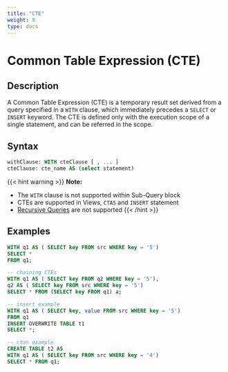 ```yaml
---
title: "CTE"
weight: 9
type: docs
---
```

<!--
Licensed to the Apache Software Foundation (ASF) under one
or more contributor license agreements.  See the NOTICE file
distributed with this work for additional information
regarding copyright ownership.  The ASF licenses this file
to you under the Apache License, Version 2.0 (the
"License"); you may not use this file except in compliance
with the License.  You may obtain a copy of the License at
  http://www.apache.org/licenses/LICENSE-2.0
Unless required by applicable law or agreed to in writing,
software distributed under the License is distributed on an
"AS IS" BASIS, WITHOUT WARRANTIES OR CONDITIONS OF ANY
KIND, either express or implied.  See the License for the
specific language governing permissions and limitations
under the License.
-->

# Common Table Expression (CTE)

## Description

A Common Table Expression (CTE) is a temporary result set derived from a query specified in a `WITH` clause, which immediately precedes a `SELECT`
or `INSERT` keyword. The CTE is defined only with the execution scope of a single statement, and can be referred in the scope.

## Syntax

```sql
withClause: WITH cteClause [ , ... ]
cteClause: cte_name AS (select statement)
```


{{< hint warning >}}
**Note:**
- The `WITH` clause is not supported within Sub-Query block
- CTEs are supported in Views, `CTAS` and `INSERT` statement
- [Recursive Queries](https://wiki.postgresql.org/wiki/CTEReadme#Parsing_recursive_queries) are not supported
  {{< /hint >}}

## Examples

```sql
WITH q1 AS ( SELECT key FROM src WHERE key = '5')
SELECT *
FROM q1;

-- chaining CTEs
WITH q1 AS ( SELECT key FROM q2 WHERE key = '5'),
q2 AS ( SELECT key FROM src WHERE key = '5')
SELECT * FROM (SELECT key FROM q1) a;

-- insert example
WITH q1 AS ( SELECT key, value FROM src WHERE key = '5')
FROM q1
INSERT OVERWRITE TABLE t1
SELECT *;

-- ctas example
CREATE TABLE t2 AS
WITH q1 AS ( SELECT key FROM src WHERE key = '4')
SELECT * FROM q1;
```
